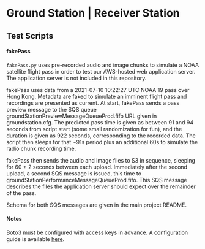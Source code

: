 # Ground Station | Receiver Station

## Test Scripts

#### fakePass

`fakePass.py` uses pre-recorded audio and image chunks to simulate a NOAA satellite flight pass in order to test our AWS-hosted web application server. The application server is not included in this repository. 

fakePass uses data from a 2021-07-10 10:22:27 UTC NOAA 19 pass over Hong Kong. Metadata are faked to simulate an imminent flight pass and recordings are presented as current. At start, fakePass sends a pass preview message to the SQS queue groundStationPreviewMessageQueueProd.fifo URL given in groundstation.cfg. The predicted pass time is given as between 91 and 94 seconds from script start (some small randomization for fun), and the duration is given as 922 seconds, corresponding to the recorded data. The script then sleeps for that ~91s period plus an additional 60s to simulate the radio chunk recording time. 

fakePass then sends the audio and image files to S3 in sequence, sleeping for 60 + 2 seconds between each upload. Immediately after the second upload, a second SQS message is issued, this time to groundStationPerformanceMessageQueueProd.fifo. This SQS message describes the files the application server should expect over the remainder of the pass. 

Schema for both SQS messages are given in the main project README.

#### Notes

Boto3 must be configured with access keys in advance. A configuration guide is available [here](https://boto3.amazonaws.com/v1/documentation/api/latest/guide/quickstart.html#configuration).

